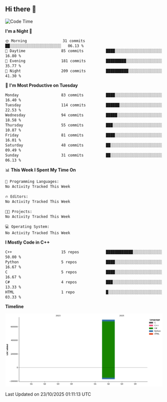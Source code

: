 ## Hi there 👋

<!--
**wxrstvrsn/wxrstvrsn** is a ✨ _special_ ✨ repository because its `README.md` (this file) appears on your GitHub profile.

Here are some ideas to get you started:

- 🔭 I’m currently working on ...
- 🌱 I’m currently learning ...
- 👯 I’m looking to collaborate on ...
- 🤔 I’m looking for help with ...
- 💬 Ask me about ...
- 📫 How to reach me: ...
- 😄 Pronouns: ...
- ⚡ Fun fact: ...
-->
<!--START_SECTION:waka-->
![Code Time](http://img.shields.io/badge/Code%20Time-105%20hrs%209%20mins-blue)

**I'm a Night 🦉** 

```text
🌞 Morning                31 commits          ██░░░░░░░░░░░░░░░░░░░░░░░   06.13 % 
🌆 Daytime                85 commits          ████░░░░░░░░░░░░░░░░░░░░░   16.80 % 
🌃 Evening                181 commits         █████████░░░░░░░░░░░░░░░░   35.77 % 
🌙 Night                  209 commits         ██████████░░░░░░░░░░░░░░░   41.30 % 
```
📅 **I'm Most Productive on Tuesday** 

```text
Monday                   83 commits          ████░░░░░░░░░░░░░░░░░░░░░   16.40 % 
Tuesday                  114 commits         ██████░░░░░░░░░░░░░░░░░░░   22.53 % 
Wednesday                94 commits          █████░░░░░░░░░░░░░░░░░░░░   18.58 % 
Thursday                 55 commits          ███░░░░░░░░░░░░░░░░░░░░░░   10.87 % 
Friday                   81 commits          ████░░░░░░░░░░░░░░░░░░░░░   16.01 % 
Saturday                 48 commits          ██░░░░░░░░░░░░░░░░░░░░░░░   09.49 % 
Sunday                   31 commits          ██░░░░░░░░░░░░░░░░░░░░░░░   06.13 % 
```


📊 **This Week I Spent My Time On** 

```text
💬 Programming Languages: 
No Activity Tracked This Week

🔥 Editors: 
No Activity Tracked This Week

🐱‍💻 Projects: 
No Activity Tracked This Week

💻 Operating System: 
No Activity Tracked This Week
```

**I Mostly Code in C++** 

```text
C++                      15 repos            ████████████░░░░░░░░░░░░░   50.00 % 
Python                   5 repos             ████░░░░░░░░░░░░░░░░░░░░░   16.67 % 
C                        5 repos             ████░░░░░░░░░░░░░░░░░░░░░   16.67 % 
C#                       4 repos             ███░░░░░░░░░░░░░░░░░░░░░░   13.33 % 
HTML                     1 repo              █░░░░░░░░░░░░░░░░░░░░░░░░   03.33 % 
```



**Timeline**

![Lines of Code chart](https://raw.githubusercontent.com/wxrstvrsn/wxrstvrsn/main/assets/bar_graph.png)


 Last Updated on 23/10/2025 01:11:13 UTC
<!--END_SECTION:waka-->
